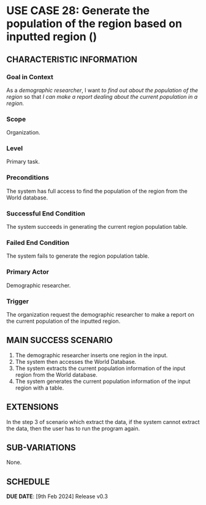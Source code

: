 # USE CASE 28: Generate the population of the region based on inputted region ()

## CHARACTERISTIC INFORMATION

### Goal in Context

As a *demographic researcher*, I want *to find out about the population of the region* so that *I can make a report dealing about the current population in a region.*

### Scope

Organization.

### Level

Primary task.

### Preconditions

The system has full access to find the population of the region from the World database.

### Successful End Condition

The system succeeds in generating the current region population table.

### Failed End Condition

The system fails to generate the region population table.

### Primary Actor

Demographic researcher.

### Trigger

The organization request the demographic researcher to make a report on the current population of the inputted region.

## MAIN SUCCESS SCENARIO

1. The demographic researcher inserts one region in the input.
2. The system then accesses the World Database. 
3. The system extracts the current population information of the input region from the World database. 
4. The system generates the current population information of the input region with a table.

## EXTENSIONS

In the step 3 of scenario which extract the data, if the system cannot extract the data, then the user has to run the program again.

## SUB-VARIATIONS

None.

## SCHEDULE

**DUE DATE**: [9th Feb 2024] Release v0.3 